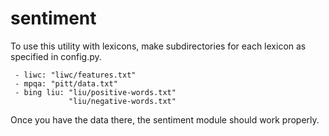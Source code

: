# sentiment

To use this utility with lexicons, make subdirectories for each
lexicon as specified in config.py. 

```
 - liwc: "liwc/features.txt"
 - mpqa: "pitt/data.txt"
 - bing liu: "liu/positive-words.txt"
             "liu/negative-words.txt"
```

Once you have the data there, the sentiment module should work properly.
